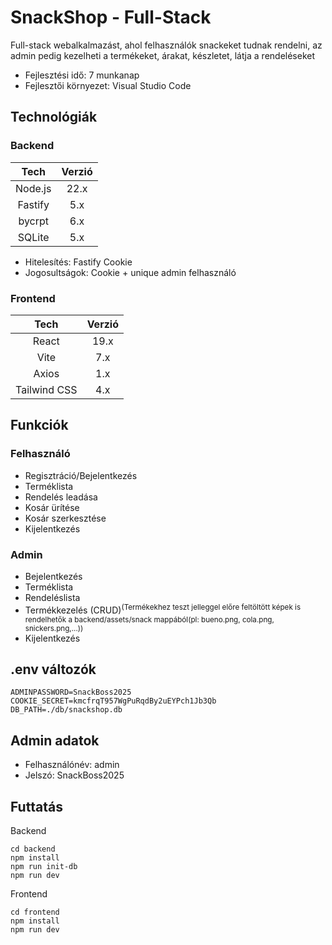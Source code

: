 # SnackShop - Full-Stack

Full-stack webalkalmazást, ahol felhasználók snackeket tudnak rendelni, az admin pedig
kezelheti a termékeket, árakat, készletet, látja a rendeléseket

- Fejlesztési idő: 7 munkanap
- Fejlesztői környezet: Visual Studio Code

## Technológiák

### Backend

|  Tech   | Verzió |
| :-----: | :----: |
| Node.js |  22.x  |
| Fastify |  5.x   |
| bycrpt  |  6.x   |
| SQLite  |  5.x   |

- Hitelesítés: Fastify Cookie
- Jogosultságok: Cookie + unique admin felhasználó

### Frontend

|     Tech     | Verzió |
| :----------: | :----: |
|    React     |  19.x  |
|     Vite     |  7.x   |
|    Axios     |  1.x   |
| Tailwind CSS |  4.x   |

## Funkciók

### Felhasználó

- Regisztráció/Bejelentkezés
- Terméklista
- Rendelés leadása
- Kosár ürítése
- Kosár szerkesztése
- Kijelentkezés

### Admin

- Bejelentkezés
- Terméklista
- Rendeléslista
- Termékkezelés (CRUD)<sup>(Termékekhez teszt jelleggel előre feltöltött képek is rendelhetők a backend/assets/snack mappából(pl: bueno.png, cola.png, snickers.png,...))</sup>
- Kijelentkezés

## .env változók

```
ADMINPASSWORD=SnackBoss2025
COOKIE_SECRET=kmcfrqT957WgPuRqdBy2uEYPch1Jb3Qb
DB_PATH=./db/snackshop.db
```

## Admin adatok

- Felhasználónév: admin
- Jelszó: SnackBoss2025

## Futtatás

Backend

```
cd backend
npm install
npm run init-db
npm run dev
```

Frontend

```
cd frontend
npm install
npm run dev
```
